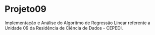 # Projeto09
Implementação e Análise do Algoritmo de Regressão Linear referente a Unidade 09 da Residência de Ciência de Dados - CEPEDI.
